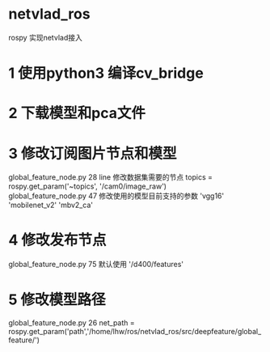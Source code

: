 # netvlad_ros
rospy 实现netvlad接入
# 1 使用python3 编译cv_bridge
# 2 下载模型和pca文件
# 3 修改订阅图片节点和模型
 global_feature_node.py 28 line 修改数据集需要的节点
 topics = rospy.get_param('~topics', '/cam0/image_raw')  
 global_feature_node.py 47 修改使用的模型目前支持的参数
  'vgg16' 'mobilenet_v2' 'mbv2_ca'
# 4 修改发布节点
global_feature_node.py 75 
默认使用  '/d400/features'
# 5 修改模型路径
global_feature_node.py 26
net_path = rospy.get_param('path','/home/lhw/ros/netvlad_ros/src/deepfeature/global_feature/')
